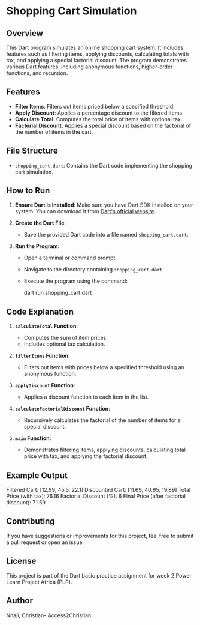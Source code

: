 # Shopping Cart Simulation

## Overview

This Dart program simulates an online shopping cart system. It includes features such as filtering items, applying discounts, calculating totals with tax, and applying a special factorial discount. The program demonstrates various Dart features, including anonymous functions, higher-order functions, and recursion.

## Features

- **Filter Items**: Filters out items priced below a specified threshold.
- **Apply Discount**: Applies a percentage discount to the filtered items.
- **Calculate Total**: Computes the total price of items with optional tax.
- **Factorial Discount**: Applies a special discount based on the factorial of the number of items in the cart.

## File Structure

- `shopping_cart.dart`: Contains the Dart code implementing the shopping cart simulation.

## How to Run

1. **Ensure Dart is Installed**: Make sure you have Dart SDK installed on your system. You can download it from [Dart's official website](https://dart.dev/get-dart).

2. **Create the Dart File**:
   - Save the provided Dart code into a file named `shopping_cart.dart`.

3. **Run the Program**:
   - Open a terminal or command prompt.
   - Navigate to the directory containing `shopping_cart.dart`.
   - Execute the program using the command:
    
     dart run shopping_cart.dart
    

## Code Explanation

1. **`calculateTotal` Function**:
   - Computes the sum of item prices.
   - Includes optional tax calculation.

2. **`filterItems` Function**:
   - Filters out items with prices below a specified threshold using an anonymous function.

3. **`applyDiscount` Function**:
   - Applies a discount function to each item in the list.

4. **`calculateFactorialDiscount` Function**:
   - Recursively calculates the factorial of the number of items for a special discount.

5. **`main` Function**:
   - Demonstrates filtering items, applying discounts, calculating total price with tax, and applying the factorial discount.

## Example Output
Filtered Cart: [12.99, 45.5, 22.1] Discounted Cart: [11.69, 40.95, 19.89] Total Price (with tax): 76.16 Factorial Discount (%): 6 Final Price (after factorial discount): 71.59


## Contributing

If you have suggestions or improvements for this project, feel free to submit a pull request or open an issue.

## License

This project is part of the Dart basic practice assignment for week 2 Power Learn Project Africa (PLP).

## Author
Nnaji, Christian- Access2Christian
